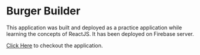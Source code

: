 # Burger Builder

This application was built and deployed as a practice application while learning the concepts of ReactJS. It has been deployed on Firebase server.

[Click Here](https://my-burger-app-4a44d.firebaseapp.com) to checkout the application.
